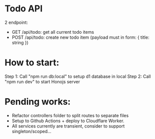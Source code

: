 # Todo API

2 endpoint:

- GET /api/todo: get all current todo items
- POST /api/todo: create new todo item (payload must in form: { title: string })

# How to start:

Step 1: Call "npm run db:local" to setup d1 database in local
Step 2: Call "npm run dev" to start Honojs server

# Pending works:

- Refactor controllers folder to split routes to separate files
- Setup to Github Actions + deploy to Cloudflare Worker.
- All services currently are transient, consider to support singleton/scoped...
